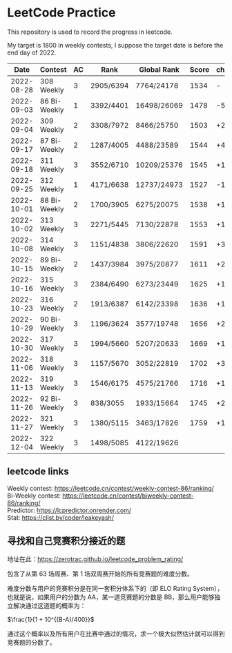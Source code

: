 # LeetCode Practice

This repository is used to record the progress in leetcode.

My target is 1800 in weekly contests, I suppose the target date is before the end day of 2022.

| Date | Contest | AC | Rank | Global Rank | Score | change |
| ---------- | ------- | -- | ---- | ----- | ----- | ------ |
| 2022-08-28 | 308 Weekly | 3 | 2905/6394 | 7764/24178 |1534| - |
| 2022-09-03 | 86 Bi-Weekly | 1 | 3392/4401 | 16498/26069 |1478| -56|
| 2022-09-04 | 309 Weekly | 2 | 3308/7972 | 8466/25750 |1503| +25|
| 2022-09-17 | 87 Bi-Weekly | 2 | 1287/4005 | 4488/23589 |1544| +41|
| 2022-09-18 | 311 Weekly | 3 | 3552/6710 | 10209/25376 |1545| +1|
| 2022-09-25 | 312 Weekly | 1 | 4171/6638 | 12737/24973 |1527| -18|
| 2022-10-01 | 88 Bi-Weekly | 2 | 1700/3905 | 6275/20075 |1538| +11|
| 2022-10-02 | 313 Weekly | 3 | 2271/5445 | 7130/22878 |1553| +15|
| 2022-10-08 | 314 Weekly | 3 | 1151/4838 | 3806/22620 |1591 | +38 |
| 2022-10-15 | 89 Bi-Weekly | 2 | 1437/3984 | 3975/20877 |1611 | +20 |
| 2022-10-16 | 315 Weekly | 3 | 2384/6490 | 6273/23449 |1625 | +14 |
| 2022-10-23 | 316 Weekly | 2 | 1913/6387 | 6142/23398 |1636 | +11 |
| 2022-10-29 | 90 Bi-Weekly | 3 | 1196/3624 | 3577/19748 |1656 | +20 |
| 2022-10-30 | 317 Weekly | 3 | 1994/5660 | 5207/20633 |1669 | +13 |
| 2022-11-06 | 318 Weekly | 3 | 1157/5670 | 3052/22819 |1702 | +33 |
| 2022-11-13 | 319 Weekly | 3 | 1546/6175 | 4575/21766 |1716 | +14 |
| 2022-11-26 | 92 Bi-Weekly | 3 | 838/3055 | 1933/15664 | 1745 | +29 |
| 2022-11-27 | 321 Weekly | 3 | 1380/5115 | 3463/17826 | 1759 | +14 |
| 2022-12-04 | 322 Weekly | 3 | 1498/5085 | 4122/19626 | | |

## leetcode links

Weekly contest: <https://leetcode.cn/contest/weekly-contest-86/ranking/>  
Bi-Weekly contest: <https://leetcode.cn/contest/biweekly-contest-86/ranking/>  
Predictor: https://lcpredictor.onrender.com/  
Stat: https://clist.by/coder/leakeyash/

## 寻找和自己竞赛积分接近的题

地址在此：<https://zerotrac.github.io/leetcode_problem_rating/>

包含了从第 63 场周赛、第 1 场双周赛开始的所有竞赛题的难度分数。

难度分数与用户的竞赛积分是在同一套积分体系下的（即 ELO Rating System），也就是说，如果用户的分数为 AA，某一道竞赛题的分数是
BB，那么用户能够独立解决通过这道题的概率为：

$\frac{1}{1 + 10^{(B-A)/400}}$

​
通过这个概率以及所有用户在比赛中通过的情况，求一个极大似然估计就可以得到竞赛题的分数了。

